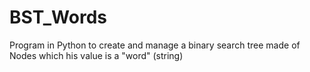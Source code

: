 # BST_Words
Program in Python to create and manage a binary search tree made of Nodes which his value is a "word" (string)
